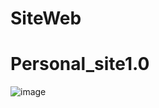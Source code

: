 # SiteWeb
# Personal_site1.0
![image](https://github.com/user-attachments/assets/5341b259-3076-4252-9b73-3cae2bdefe8b)

